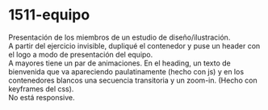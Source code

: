 # 1511-equipo
Presentación de los miembros de un estudio de diseño/ilustración.<br>
A partir del ejercicio invisible, dupliqué el contenedor y puse un header con el logo a modo de presentación del equipo.<br>
A mayores tiene un par de animaciones. En el heading, un texto de bienvenida que va apareciendo paulatinamente (hecho con js) y en los contenedores blancos una secuencia transitoria y un zoom-in. (Hecho con keyframes del css).<br>
No está responsive.
